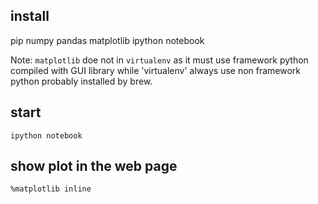 ## install

   pip numpy pandas matplotlib ipython notebook
   
Note: `matplotlib` doe not in `virtualenv` as it must use framework python compiled with GUI library while 'virtualenv' 
always use non framework python probably installed by brew.
   
## start

    ipython notebook
    
## show plot in the web page

    %matplotlib inline
    
